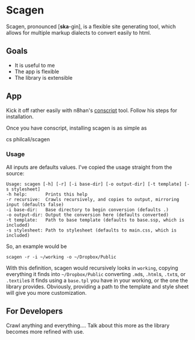 # Scagen 

Scagen, pronounced [**ska**-gin], is a flexible site generating tool, which
allows for multiple markup dialects to convert easily to html.

## Goals
  
- It is useful to me
- The app is flexible
- The library is extensible

## App

Kick it off rather easily with n8han's [conscript] tool. Follow his steps for
installation.

Once you have conscript, installing scagen is as simple as

  cs philcali/scagen

### Usage

All inputs are defaults values. I've copied the usage straight from the source: 

    Usage: scagen [-h] [-r] [-i base-dir] [-o output-dir] [-t template] [-s stylesheet]
    -h help:       Prints this help
    -r recursive:  Crawls recursively, and copies to output, mirroring input (defaults false)
    -i base-dir:   Base directory to begin conversion (defaults .)
    -o output-dir: Output the conversion here (defaults converted)
    -t template:   Path to base template (defaults to base.ssp, which is included)
    -s stylesheet: Path to stylesheet (defaults to main.css, which is included)

So, an example would be

    scagen -r -i ~/working -o ~/Dropbox/Public

With this definition, scagen would recursively looks in `working`, copying everything it finds into
`~/Dropbox/Public` converting `.md`s, `.html`s, `.txt`s, or `.textile`s it finds using a `base.tpl`
you have in your working, or the one the library provides. Obviously, providing a path to the
template and style sheet will give you more customization.

## For Developers

Crawl anything and everything.... Talk about this more as the library becomes
more refined with use.

[conscript]: https://github.com/n8han/conscript#readme

